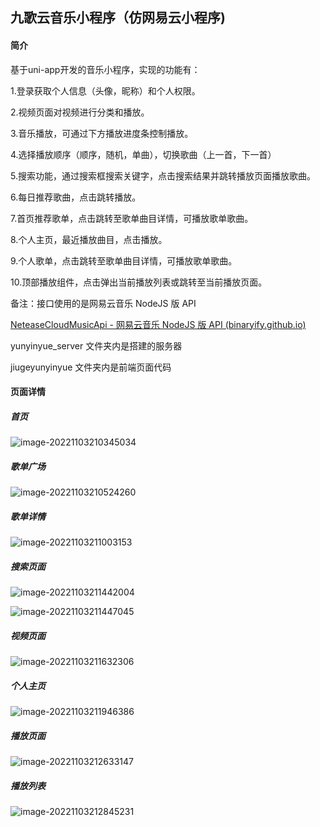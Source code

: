 ## 九歌云音乐小程序（仿网易云小程序)

#### 简介

基于uni-app开发的音乐小程序，实现的功能有：

1.登录获取个人信息（头像，昵称）和个人权限。

2.视频页面对视频进行分类和播放。

3.音乐播放，可通过下方播放进度条控制播放。

4.选择播放顺序（顺序，随机，单曲），切换歌曲（上一首，下一首）

5.搜索功能，通过搜索框搜索关键字，点击搜索结果并跳转播放页面播放歌曲。

6.每日推荐歌曲，点击跳转播放。

7.首页推荐歌单，点击跳转至歌单曲目详情，可播放歌单歌曲。

8.个人主页，最近播放曲目，点击播放。

9.个人歌单，点击跳转至歌单曲目详情，可播放歌单歌曲。

10.顶部播放组件，点击弹出当前播放列表或跳转至当前播放页面。

备注：接口使用的是网易云音乐 NodeJS 版 API

[NeteaseCloudMusicApi - 网易云音乐 NodeJS 版 API (binaryify.github.io)](https://binaryify.github.io/NeteaseCloudMusicApi/#/?id=neteasecloudmusicapi)

yunyinyue_server 文件夹内是搭建的服务器

jiugeyunyinyue 文件夹内是前端页面代码

#### 页面详情

##### 首页

![image-20221103210345034](C:\Users\32154\AppData\Roaming\Typora\typora-user-images\image-20221103210345034.png)

##### 歌单广场

![image-20221103210524260](C:\Users\32154\AppData\Roaming\Typora\typora-user-images\image-20221103210524260.png)

##### 歌单详情

![image-20221103211003153](C:\Users\32154\AppData\Roaming\Typora\typora-user-images\image-20221103211003153.png)

##### 搜索页面

![image-20221103211442004](C:\Users\32154\AppData\Roaming\Typora\typora-user-images\image-20221103211442004.png)

![image-20221103211447045](C:\Users\32154\AppData\Roaming\Typora\typora-user-images\image-20221103211447045.png)

##### 视频页面

![image-20221103211632306](C:\Users\32154\AppData\Roaming\Typora\typora-user-images\image-20221103211632306.png)

##### 个人主页

![image-20221103211946386](C:\Users\32154\AppData\Roaming\Typora\typora-user-images\image-20221103211946386.png)

##### 播放页面

![image-20221103212633147](C:\Users\32154\AppData\Roaming\Typora\typora-user-images\image-20221103212633147.png)

##### 播放列表

![image-20221103212845231](C:\Users\32154\AppData\Roaming\Typora\typora-user-images\image-20221103212845231.png)




